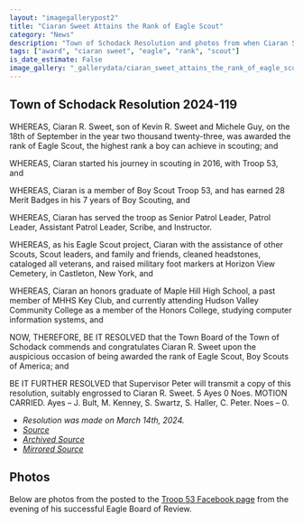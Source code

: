 ```yaml
---
layout: "imagegallerypost2"
title: "Ciaran Sweet Attains the Rank of Eagle Scout"
category: "News"
description: "Town of Schodack Resolution and photos from when Ciaran Sweet received his Eagle Scout rank."
tags: ["award", "ciaran sweet", "eagle", "rank", "scout"]
is_date_estimate: False
image_gallery: "_gallerydata/ciaran_sweet_attains_the_rank_of_eagle_scout.xml"
---
```


## Town of Schodack Resolution 2024-119

WHEREAS, Ciaran R. Sweet, son of Kevin R. Sweet and Michele Guy, on the 18th of September in the year two thousand twenty-three, was awarded the rank of Eagle Scout, the highest rank a boy can achieve in scouting; and

WHEREAS, Ciaran started his journey in scouting in 2016, with Troop 53, and

WHEREAS, Ciaran is a member of Boy Scout Troop 53, and has earned 28 Merit Badges in his 7 years of Boy Scouting, and

WHEREAS, Ciaran has served the troop as Senior Patrol Leader, Patrol Leader, Assistant Patrol Leader, Scribe, and Instructor.

WHEREAS, as his Eagle Scout project, Ciaran with the assistance of other Scouts, Scout leaders, and family and friends, cleaned headstones, cataloged all veterans, and raised military foot markers at Horizon View Cemetery, in Castleton, New York, and

WHEREAS, Ciaran an honors graduate of Maple Hill High School, a past member of MHHS Key Club, and currently attending Hudson Valley Community College as a member of the Honors College, studying computer information systems, and

NOW, THEREFORE, BE IT RESOLVED that the Town Board of the Town of Schodack commends and congratulates Ciaran R. Sweet upon the auspicious occasion of being awarded the rank of Eagle Scout, Boy Scouts of America;
and

BE IT FURTHER RESOLVED that Supervisor Peter will transmit a copy of this resolution, suitably engrossed to Ciaran R. Sweet.
5 Ayes 0 Noes. MOTION CARRIED. Ayes – J. Bult, M. Kenney, S. Swartz, S. Haller, C. Peter. Noes – 0.

* *Resolution was made on March 14th, 2024.*
* *[Source](https://www.schodack.org/sites/g/files/vyhlif1186/f/minutes/minutes_03-14-2024.pdf)*
* *[Archived Source](https://web.archive.org/web/20240721155256/https://www.schodack.org/sites/g/files/vyhlif1186/f/minutes/minutes_03-14-2024.pdf)*
* *[Mirrored Source](https://files.bsatroop53.com/resolutions/town-of-schodack/2024/2024-119_CiaranSweetEagle.pdf)*

## Photos

Below are photos from the posted to the [Troop 53 Facebook page](https://www.facebook.com/permalink.php?story_fbid=176719708793733&id=100093671139823) from the evening of his successful Eagle Board of Review.
